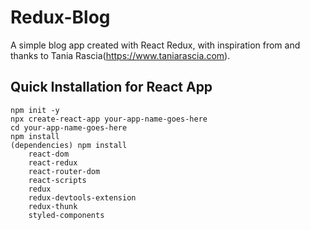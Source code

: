# Redux-Blog
A simple blog app created with React Redux, with inspiration from and thanks to Tania Rascia(https://www.taniarascia.com).

## Quick Installation for React App
```
npm init -y
npx create-react-app your-app-name-goes-here
cd your-app-name-goes-here
npm install
(dependencies) npm install 
    react-dom 
    react-redux
    react-router-dom
    react-scripts
    redux
    redux-devtools-extension
    redux-thunk
    styled-components
```
